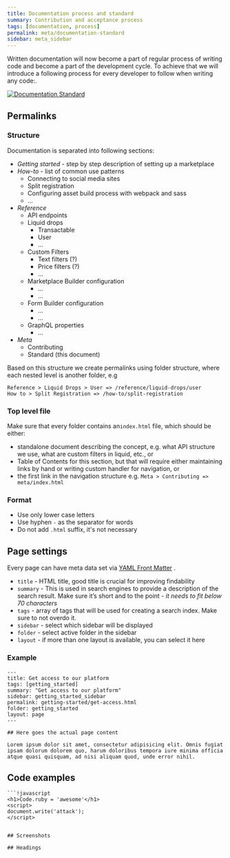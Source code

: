 ```yaml
---
title: Documentation process and standard
summary: Contribution and acceptance process
tags: [documentation, process]
permalink: meta/documentation-standard
sidebar: meta_sidebar
---
```


Written documentation will now become a part of regular process of writing code and become a part of the development cycle. To achieve that we will introduce a following process for every developer to follow when writing any code:.

[![Documentation Standard](/images/documentation_process.png)](/images/documentation_process.png)

## Permalinks


### Structure
Documentation is separated into following sections:

* *Getting started* - step by step description of setting up a marketplace
* *How-to* - list of common use patterns
    * Connecting to social media sites
    * Split registration
    * Configuring asset build process with webpack and sass
    * ...
* *Reference*
  * API endpoints
  * Liquid drops
    * Transactable
    * User
    * ...
  * Custom Filters
    * Text filters (?)
    * Price filters (?)
    * ...
  * Marketplace Builder configuration
    * ...
    * ...
  * Form Builder configuration
    * ...
    * ...
  * GraphQL properties
    * ...
* *Meta*
  * Contributing
  * Standard (this document)

Based on this structure we create permalinks using folder structure, where each nested level is another folder, e.g

```!text
Reference > Liquid Drops > User => /reference/liquid-drops/user
How to > Split Registration => /how-to/split-registration
```

### Top level file

Make sure that every folder contains an`index.html` file, which should be either:

* standalone document describing the concept, e.g. what API structure we use, what are custom filters in liquid, etc., or
* Table of Contents for this section, but that will require either maintaining links by hand or writing custom handler for navigation, or
* the first link in the navigation structure e.g. `Meta > Contributing => meta/index.html`

### Format

* Use only lower case letters
* Use hyphen `-` as the separator for words
* Do not add `.html` suffix, it's not necessary

## Page settings

Every page can have meta data set via [YAML Front Matter](https://jekyllrb.com/docs/frontmatter/) .

* `title` - HTML title, good title is crucial for improving findability
* `summary` - This is used in search engines to provide a description of the search result. Make sure it’s short and to the point - *it needs to fit below 70 characters*
* `tags` - array of tags that will be used for creating a search index. Make sure to not overdo it.
* `sidebar` - select which sidebar will be displayed
* `folder` - select active folder in the sidebar
* `layout` - if more than one layout is available, you can select it here

### Example
```!yaml
---
title: Get access to our platform
tags: [getting_started]
summary: "Get access to our platform"
sidebar: getting_started_sidebar
permalink: getting-started/get-access.html
folder: getting_started
layout: page
---

## Here goes the actual page content

Lorem ipsum dolor sit amet, consectetur adipisicing elit. Omnis fugiat ipsam dolorum dolorem quo, harum doloribus tempora iure minima officia atque quasi quisquam, ad nisi aliquam quod, unde error nihil.
```

## Code examples

```
```!javascript
<h1>Code.ruby = 'awesome'</h1>
<script>
document.write('attack');
</script>
```
```

## Screenshots

## Headings


